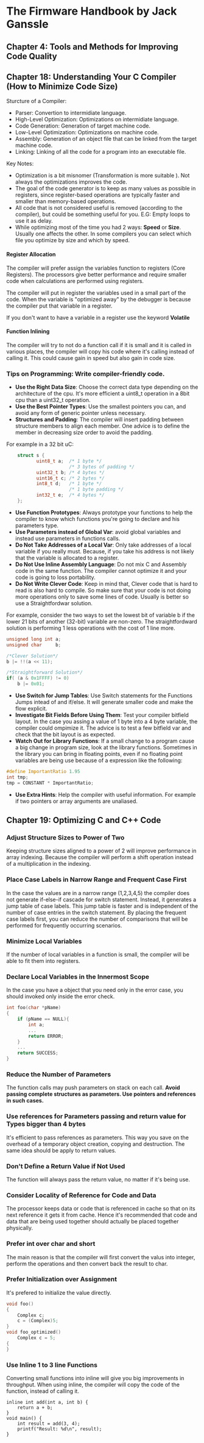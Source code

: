 # The Firmware Handbook by Jack Ganssle

## Chapter 4: Tools and Methods for Improving Code Quality


## Chapter 18: Understanding Your C Compiler (How to Minimize Code Size)

Sturcture of a Compiler:
- Parser: Convertion to intermidiate language.
- High-Level Optimization: Optimizations on intermidiate language.
- Code Generation: Generation of target machine code.
- Low-Level Optimization: Optimizations on machine code.
- Assembly: Generation of an object file that can be linked from the target machine code.
- Linking: Linking of all the code for a program into an executable file.
 
Key Notes:
- Optimization is a bit misnomer (Transformation is more suitable ). Not always the optimizations improves the code.
- The goal of the code generator is to keep as many values as possible in registers, since register-based operations are typically faster and smaller than memory-based operations.
- All code that is not considered useful is removed (according to the compiler), but could be something useful for you. E.G: Empty loops to use it as delay.
- While optimizing most of the time you had 2 ways:  **Speed** or **Size**. Usually one affects the other. In some compilers you can select which file you optimize by size and which by speed.
  
#### Register Allocation
The compiler will prefer assign the variables function to registers (Core Registers). The processors give better performance and require smaller code when calculations are performed using registers.

The compiler will put in register the variables used in a small part of the code.
When the variable is "optimized away" by the debugger is because the compiler put that variable in a register.

If you don't want to have a variable in a register use the keyword **Volatile**

#### Function Inlining
The compiler will try to not do a function call if it is small and it is called in various places, the compiler will copy his code where it's calling instead of calling it. This could cause gain in speed but also gain in code size.

### Tips on Programming: Write compiler-friendly code.
- **Use the Right Data Size**: Choose the correct data type depending on the architecture of the cpu. It's more efficient a uint8_t operation in a 8bit cpu than a uint32_t operation.
- **Use the Best Pointer Types**: Use the smallest pointers you can, and avoid any form of generic pointer unless necessary.
- **Structures and Padding**: The compiler will insert padding between structure members to align each member. One advice is to define the member in decreasing size order to avoid the padding.

For example in a 32 bit uC:

```c
    struct s { 
           uint8_t a;  /* 1 byte */
                       /* 3 bytes of padding */
           uint32_t b; /* 4 bytes */
           uint16_t c; /* 2 bytes */
           int8_t d;   /* 1 byte */
                       /* 1 byte padding */
           int32_t e;  /* 4 bytes */
    };
   ```
- **Use Function Prototypes**: Always prototype your functions to help the compiler to know which functions you're going to declare and his parameters type.
- **Use Parameters instead of Global Var**: avoid global variables and instead use parameters in functions calls.
- **Do Not Take Addresses of a Local Var**: Only take addresses of a local variable if you really must. Because, if you take his address is not likely that the variable is allocated to a register.
- **Do Not Use Inline Assembly Language**: Do not mix C and Assembly code in the same function. The compiler cannot optimize it and your code is going to loss portability.
- **Do Not Write Clever Code**: Keep in mind that, Clever code that is hard to read is also hard to compile. So make sure that your code is not doing more operations only to save some lines of code. Usually is better so use a Straightfordwar solution.

 For example, consider the two ways to set the lowest bit of variable b if the lower 21 bits of another (32-bit) variable are non-zero. The straightfordward solution is performing 1 less operations with the cost of 1 line more.

```c
unsigned long int a;
unsigned char     b;

/*Clever Solution*/
b |= !!(a << 11);

/*Straightforward Solution*/
if( (a & 0x1FFFF) != 0)
    b |= 0x01;
```
- **Use Switch for Jump Tables**: Use Switch statements for the Functions Jumps intead of and if/else. It will generate smaller code and make the flow explicit.
- **Investigate Bit Fields Before Using Them**: Test your compiler bitfield layout. In the case you assing a value of 1 byte into a 4 byte variable, the compiler could ompimize it. The advice is to test a few bitfield var and check that the bit layout is as expected.
- **Watch Out for Library Functions**: If a small change to a program cause a big change in program size, look at the library functions. Sometimes in the library you can bring in floating points, even if no floating point variables are being use because of a expression like the following:
```c
#define ImportantRatio 1.95
int tmp;
tmp = CONSTANT * ImportantRatio;
```
- **Use Extra Hints**: Help the compiler with useful information. For example if two pointers or array arguments are unaliased.

## Chapter 19: Optimizing C and C++ Code

### Adjust Structure Sizes to Power of Two
Keeping structure sizes aligned to a power of 2 will improve performance in array indexing. Because the compiler will perform a shift operation instead of a multiplication in the indexing.

### Place Case Labels in Narrow Range and Frequent Case First
In the case the values are in a narrow range (1,2,3,4,5) the compiler does not generate if-else-if cascade for switch statement. Instead, it generates a jump table of case labels. This jump table is faster and is independent of the number of case entries in the switch statement.
By placing the frequent case labels first, you can reduce the number of comparisons that will be performed for frequently occurring scenarios.

### Minimize Local Variables
If the number of local variables in a function is small, the compiler will be able to fit them into registers.

### Declare Local Variables in the Innermost Scope
In the case you have a object that you need only in the error case, you should invoked only inside the error check.
```c
int foo(char *pName)
{
    if (pName == NULL){
        int a;
        ...
        return ERROR;
    }
    ...
    return SUCCESS;
}
```
### Reduce the Number of Parameters
The function calls may push parameters on stack on each call.
**Avoid passing complete structures as parameters. Use pointers and references in such cases.**

### Use references for Parameters passing and return value for Types bigger than 4 bytes
It's efficient to pass references as parameters. This way you save on the overhead of a temporary object creation, copying and destruction.
The same idea should be apply to return values.

### Don't Define a Return Value if Not Used
The function will always pass the return value, no matter if it's being use.

### Consider Locality of Reference for Code and Data
The processor keeps data or code that is referenced in cache so that on its next reference it gets it from cache.
Hence it's recommended that code and data that are being used together should actually be placed together physically.

### Prefer int over char and short
The main reason is that the compiler will first convert the valus into integer, perform the operations and then convert back the result to char.

### Prefer Initialization over Assignment
It's prefered to initialize the value directly.
```c
void foo()
{
    Complex c;
    c = (Complex)5;
}
void foo_optimized()
    Complex c = 5;
{
}
```
### Use Inline 1 to 3 line Functions
Converting small functions into inline will give you big improvements in throughput.
When using inline, the compiler will copy the code of the function, instead of calling it.
```
inline int add(int a, int b) {
    return a + b;
}
void main() {
    int result = add(3, 4);
    printf("Result: %d\n", result);
}
```




